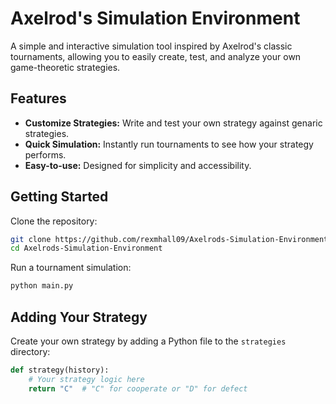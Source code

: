 # Axelrod's Simulation Environment

A simple and interactive simulation tool inspired by Axelrod's classic tournaments, allowing you to easily create, test, and analyze your own game-theoretic strategies.

## Features

- **Customize Strategies:** Write and test your own strategy against genaric strategies.
- **Quick Simulation:** Instantly run tournaments to see how your strategy performs.
- **Easy-to-use:** Designed for simplicity and accessibility.

## Getting Started

Clone the repository:

```bash
git clone https://github.com/rexmhall09/Axelrods-Simulation-Environment.git
cd Axelrods-Simulation-Environment
```

Run a tournament simulation:

```bash
python main.py
```

## Adding Your Strategy

Create your own strategy by adding a Python file to the `strategies` directory:

```python
def strategy(history):
    # Your strategy logic here
    return "C"  # "C" for cooperate or "D" for defect
```
